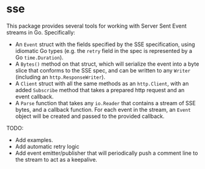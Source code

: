 # sse

This package provides several tools for working with Server Sent Event streams in Go.  Specifically:

- An `Event` struct with the fields specified by the SSE specification, using idiomatic Go types
  (e.g. the `retry` field in the spec is represented by a Go `time.Duration`).
- A `Bytes()` method on that struct, which will serialize the event into a byte slice that conforms
  to the SSE spec, and can be written to any `Writer` (including an `http.ResponseWriter`).
- A `Client` struct with all the same methods as an `http.Client`, with an added `Subscribe` method
  that takes a prepared http request and an event callback.
- A `Parse` function that takes any `io.Reader` that contains a stream of SSE bytes, and a callback
  function.  For each event in the stream, an `Event` object will be created and passed to the
  provided callback.

TODO:
- Add examples.
- Add automatic retry logic
- Add event emitter/publisher that will periodically push a comment line to the stream to act as a
  keepalive.

